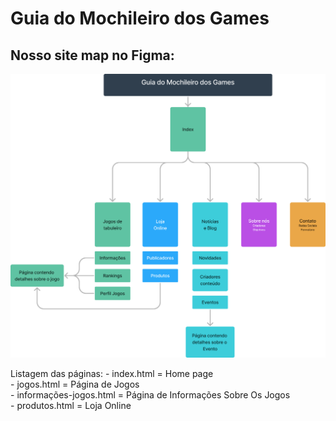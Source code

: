 <h1> Guia do Mochileiro dos Games </h1>

<h2>Nosso site map no Figma: </h2>

![SiteMap](sitemap.png)

<p> Listagem das páginas:
- index.html = Home page <br>
- jogos.html = Página de Jogos <br>
- informações-jogos.html = Página de Informações Sobre Os Jogos <br>
- produtos.html = Loja Online <br>



</p>